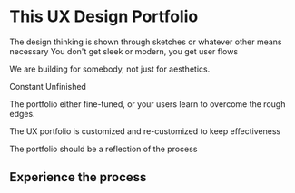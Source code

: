 # This UX Design Portfolio

The design thinking is shown through sketches or whatever other means necessary You don't get sleek or modern, you get user flows

We are building for somebody, not just for aesthetics.

Constant Unfinished

The portfolio either fine-tuned, or your users learn to overcome the rough edges.

The UX portfolio is customized and re-customized to keep effectiveness

The portfolio should be a reflection of the process

## Experience the process
